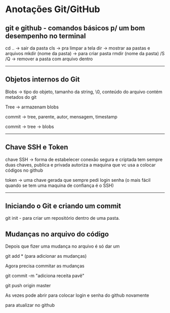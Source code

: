 # Anotações Git/GitHub



git e github - comandos básicos p/ um bom desempenho no terminal
----------------------------------------------------------------

cd .. -> sair da pasta
cls -> pra limpar a tela
dir -> mostrar aa pastas e arquivos
mkdir (nome da pasta) -> para criar pasta
rmdir (nome da pasta) /S /Q -> remover a pasta com arquivo dentro

------------------------

## Objetos internos do Git

Blobs -> tipo do objeto, tamanho da string, \0, conteúdo do arquivo
contém metados do git

Tree -> armazenam blobs

commit -> tree, parente, autor, mensagem, timestamp

commit -> tree -> blobs

------------------

Chave SSH e Token
------------------

chave SSH -> forma de estabelecer conexão segura e criptada
tem sempre duas chaves, publica e privada
autoriza a maquina que vc usa a colocar códigos no github

token -> uma chave gerada que sempre pedi login senha
(o mais fácil quando se tem uma maquina de confiança é o SSH)

------------------------------------

Iniciando o Git e criando um commit
------------------------------------

git init - para criar um repositório dentro de
uma pasta.

## Mudanças no arquivo do código

Depois que fizer uma mudança no arquivo é só dar um 

git add * (para adicionar as mudanças)



Agora precisa commitar as mudanças

git commit -m "adiciona receita pavê"



git push origin master

As vezes pode abrir para colocar login e senha do github novamente

para atualizar no github